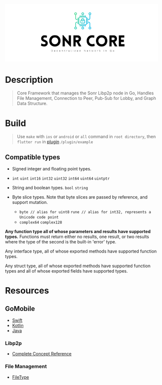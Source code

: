 <div align="center">
    <img src=".meta/header.png" alt="Sonr-Core-Header"/>
  <br>
</div>

# Description

> Core Framework that manages the Sonr Libp2p node in Go, Handles File Management, Connection to Peer, Pub-Sub for Lobby, and Graph Data Structure.

# Build

> Use `make` with `ios` or `android` or `all` command in `root directory`, then `flutter run` in [plugin]("https://github.com/sonr-io/plugin") `/plugin/example`  

## Compatible types

- Signed integer and floating point types.
- `int` `uint` `int16` `int32` `uint32` `int64` `uint64` `uintptr`

- String and boolean types. `bool` `string`

- Byte slice types. Note that byte slices are passed by reference,
  and support mutation.
  - `byte // alias for uint8`  `rune // alias for int32, represents a Unicode code point`
  - `complex64` `complex128`

**Any function type all of whose parameters and results have
  supported types.**
  Functions must return either no results,
  one result, or two results where the type of the second is
  the built-in 'error' type.

Any interface type, all of whose exported methods have
  supported function types.

Any struct type, all of whose exported methods have
  supported function types and all of whose exported fields
  have supported types.

# Resources

## GoMobile

- [Swift](https://medium.com/@matryer/tutorial-calling-go-code-from-swift-on-ios-and-vice-versa-with-gomobile-7925620c17a4)
- [Kotlin](https://divan.dev/talks/2019/gdgbcn/FlutterGomobile.pdf)
- [Java](https://talks.madriguera.me/2016/gomobile.slide#17)

### Libp2p

- [Complete Concept Reference](https://simpleaswater.com/libp2p/)

### File Management

- [FileType](https://github.com/h2non/filetype)
